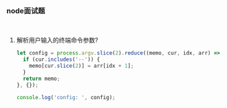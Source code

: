 ### node面试题

​	

1. 解析用户输入的终端命令参数?

   ```javascript
   let config = process.argv.slice(2).reduce((memo, cur, idx, arr) => {
     if (cur.includes('--')) {
       memo[cur.slice(2)] = arr[idx + 1];
     }
     return memo;
   }, {});
   
   console.log('config: ', config);
   
   ```

   

